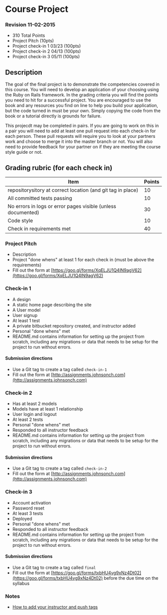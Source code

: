 # Course Project
### Revision 11-02-2015
* 310 Total Points
* Project Pitch (10pts)
* Project check-in 1 03/23 (100pts)
* Project check-in 2 04/13 (100pts)
* Project check-in 3 05/11 (100pts)

## Description
The goal of the final project is to demonstrate the competencies covered in this course.  You will need to develop an application of your choosing using the Ruby on Rails framework.  In the grading criteria you will find the points you need to hit for a successful project. You are encouraged to use the book and any resources you find on line to help you build your application, but the code turned in must be your own.  Simply copying the code from the book or a tutorial directly is grounds for failure.

This projecdt may be completed in pairs.  If you are going to work on this in a pair you will need to add at least one pull request into each check-in for each person.  These pull requests will require you to look at your partners work and choose to merge it into the master branch or not.  You will also need to provide feedback for your partner on if they are meeting the course style guide or not.


## Grading rubric (for each check in)
| Item                                                          | Points |
| ----------------------------------------------------          | ------ |
| repositorysitory at correct location (and git tag in place)   | 10     |
| All committed tests passing                                   | 10     |
| No errors in logs or error pages visible (unless documented)  | 30     |
| Code style                                                    | 10     |
| Check in requirements met                                     | 40     |

### Project Pitch
* Description
* Project "done whens" at least 1 for each check in (must be above the requirements)
* Fill out the form at [https://goo.gl/forms/XqELJU1Q4lN9agV62](https://goo.gl/forms/XqELJU1Q4lN9agV62)


### Check-in 1
* A design
* A static home page describing the site
* A User model
* User signup
* At least 1 test
* A private bitbucket repository created, and instructor added
* Personal "done whens" met
* README.md contains information for setting up the project from scratch, including any migrations or data that needs to be setup for the project to run without errors.

#### Submission directions
* Use a Git tag to create a tag called ```check-in-1```
* Fill out the form at [http://assignments.johnsonch.com](http://assignments.johnsonch.com)

### Check-in 2
* Has at least 2 models
* Models have at least 1 relationship
* User login and logout
* At least 2 tests
* Personal "done whens" met
* Responded to all instructor feedback
* README.md contains information for setting up the project from scratch, including any migrations or data that needs to be setup for the project to run without errors.

#### Submission directions
* Use a Git tag to create a tag called ```check-in-2```
* Fill out the form at [http://assignments.johnsonch.com](http://assignments.johnsonch.com)

### Check-in 3
* Account activation
* Password reset
* At least 3 tests
* Deployed
* Personal "done whens" met
* Responded to all instructor feedback
* README.md contains information for setting up the project from scratch, including any migrations or data that needs to be setup for the project to run without errors.

#### Submission directions
* Use a Git tag to create a tag called ```final```
* Fill out the form at [https://goo.gl/forms/txbHU4vg9xNz4Dt02](https://goo.gl/forms/txbHU4vg9xNz4Dt02) before the due time on the syllabus


### Notes
* [How to add your instructor and push tags](../how_tos/adding_instructor_to_your_bitbucket_repository.md)
